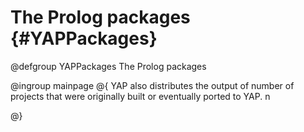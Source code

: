 # The Prolog packages               {#YAPPackages}


@defgroup YAPPackages The Prolog packages
 
@ingroup mainpage
@{
 YAP also distributes the output of number of projects that were originally built or eventually ported to YAP.
n

@}




